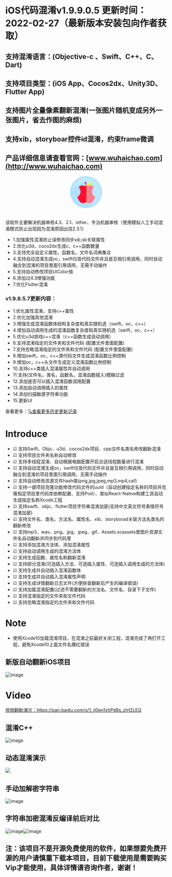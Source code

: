 <!--
 * @Author: whc
 * @Date: 2019-02-23 09:39:29
 * @LastEditTime: 2022-01-09 20:33:13
 -->

# iOS代码混淆v1.9.9.0.5 更新时间：2022-02-27（最新版本安装包向作者获取）

## 支持混淆语言：(Objective-c 、Swift、C++、C、Dart)
## 支持项目类型：(iOS App、Cocos2dx、Unity3D、Flutter App)
## 支持图片全量像素翻新混淆(一张图片随机变成另外一张图片，省去作图的麻烦)
## 支持xib，storyboar控件id混淆，约束frame微调
## 产品详细信息请查看官网：[www.wuhaichao.com](http://www.wuhaichao.com)

<div align=center><img src="https://github.com/netyouli/WHC_ConfuseSoftware/blob/master/ConfuseSoftware/logo.png" width = "100" height = "100"/></div></br>

该软件主要解决机器审核4.3、2.1、other、专治机器审核（使用模拟人工手动混淆模式防止出现因为混淆原因出现2.3.1）

- 1.加强属性混淆防止误修改同步xib,sb关联属性
- 2.优化u3d，coco2dx生成c，c++函数数量
- 3.支持完全自定义属性，函数名，文件名词典集合
- 4.支持自动混淆生成oc，swift垃圾代码文件并且是互相引用调用，同时自动融合到混淆的项目里面引用调用，无需手动操作
- 5.支持自动修改项目UIColor值
- 6.添加过4.3增强功能
- 7.优化Flutter混淆


### v1.9.8.5.7更新内容：
- 1.优化属性混淆，支持c++属性
- 2.优化加强其他混淆
- 3.增强生成混淆函数体结构复杂度和真实随机选（swift，oc，c++）
- 4.增加自动调用生成的混淆函数复杂度和真实随机选（swift，oc，c++）
- 5.优化u3d游戏c++混淆（c++函数生成自动调用）
- 6.支持混淆指定的文件夹和文件代码 (配置文件里面配置)
- 7.支持忽略混淆指定的文件夹和文件代码 (配置文件里面配置)
- 8.增加swift，oc，c++源代码文件生成混淆函数比例控制
- 9.增加oc，c++头文件生成定义混淆函数比例控制
- 10.支持c++类插入混淆属性并自动调用
- 11.支持(文件名，类名，函数名，混淆函数插入)模糊过滤
- 12.添加是否可以插入混淆函数调用配置
- 13.添加自动调用插入的属性
- 14.添加扫描敏感字符串功能
- 15.更新UI



查看更多：[🔍查看更多历史更新记录](https://github.com/netyouli/WHC_ConfuseSoftware/blob/master/history_readme.md)

Introduce
==============
-  ☑ 支持Swift、Objc、u3d、cocos2dx项目、cpp文件名类名修改翻新混淆
-  ☑ 支持项目文件夹名称自动修改
-  ☑ 支持多线程混淆、自动根据电脑配置开启合适线程数量进行混淆
-  ☑ 支持自动混淆生成oc，swift垃圾代码文件并且是互相引用调用，同时自动融合到混淆的项目里面引用调用，无需手动操作
-  ☑ 支持自动修改资源文件hash值(png,jpg,jpeg,mp3,mp4,caf)
-  ☑ 支持一键项目克隆功能修改代码文件的uuid（自动创建指定名称的项目并克隆指定项目里代码库依赖配置、支持Pod）、类似React-Native构建工具自动生成指定名称Xcode工程
-  ☑ 支持swift、objc、flutter项目字符串混淆加密(支持中文英文符号表情符号混淆加密)
-  ☑ 支持文件名、类名、方法名、属性名、xib、storyborad关联方法名类名的翻新修改
-  ☑ 支持mp3、wav、png、jpg、jpeg、gif、Assets.xcassets里图片资源文件名自动翻新并同步到代码里
-  ☑ 支持添加混淆方法体、添加混淆属性
-  ☑ 支持自动调用生成的混淆方法体
-  ☑ 支持生成函数、属性名称翻新混淆
-  ☑ 支持部分混淆(可选插入方法、可选插入属性、可选插入调用生成的方法体)
-  ☑ 支持生成并自动插入混淆函数体
-  ☑ 支持生成并自动插入混淆属性声明
-  ☑ 支持生成详情翻新日志文件(方便排查翻新后产生的编译错误)
-  ☑ 支持加载混淆配置(过滤不需要翻新的方法名、文件名、目录下子文件)
-  ☑ 支持混淆指定的文件夹和文件代码
-  ☑ 支持忽略混淆指定的文件夹和文件代码


Note
==============
- 使用Xcode10加载混淆项目，在混淆之前最好关闭工程，混淆完成了再打开工程，避免Xcode10上面文件名爆红错误


## 新版自动翻新iOS项目
![image](https://github.com/netyouli/WHC_ConfuseSoftware/blob/master/ConfuseSoftware/ui.png)

Video
==============
[视频翻新演示：](video)https://pan.baidu.com/s/1_ji0en1xhPd8s_zIrt2LEQ

## 混淆C++
![image](https://github.com/netyouli/WHC_ConfuseSoftware/blob/master/ConfuseSoftware/cpp.png)

## 动态混淆演示
![](https://github.com/netyouli/WHC_ConfuseSoftware/blob/master/ConfuseSoftware/demo.gif)

## 手动加解密字符串
![image](https://github.com/netyouli/WHC_ConfuseSoftware/blob/master/ConfuseSoftware/字符串加密.png)

## 字符串加密混淆反编译前后对比
![image](https://github.com/netyouli/WHC_ConfuseSoftware/blob/master/ConfuseSoftware/1.png)![image](https://github.com/netyouli/WHC_ConfuseSoftware/blob/master/ConfuseSoftware/2.png)

## 注：该项目不是开源免费使用的软件，如果想要免费开源的用户请慎重下载本项目，目前下载使用是需要购买Vip才能使用，具体详情请咨询作者，谢谢！
